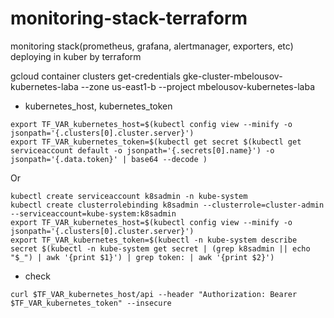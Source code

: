 # monitoring-stack-terraform
monitoring stack(prometheus, grafana, alertmanager, exporters, etc) deploying in kuber by terraform


gcloud container clusters get-credentials gke-cluster-mbelousov-kubernetes-laba --zone us-east1-b --project mbelousov-kubernetes-laba

- kubernetes_host, kubernetes_token

```
export TF_VAR_kubernetes_host=$(kubectl config view --minify -o jsonpath='{.clusters[0].cluster.server}')
export TF_VAR_kubernetes_token=$(kubectl get secret $(kubectl get serviceaccount default -o jsonpath='{.secrets[0].name}') -o jsonpath='{.data.token}' | base64 --decode )
```

Or
```
kubectl create serviceaccount k8sadmin -n kube-system
kubectl create clusterrolebinding k8sadmin --clusterrole=cluster-admin --serviceaccount=kube-system:k8sadmin
export TF_VAR_kubernetes_host=$(kubectl config view --minify -o jsonpath='{.clusters[0].cluster.server}')
export TF_VAR_kubernetes_token=$(kubectl -n kube-system describe secret $(kubectl -n kube-system get secret | (grep k8sadmin || echo "$_") | awk '{print $1}') | grep token: | awk '{print $2}')
```

- check
```
curl $TF_VAR_kubernetes_host/api --header "Authorization: Bearer $TF_VAR_kubernetes_token" --insecure
```
